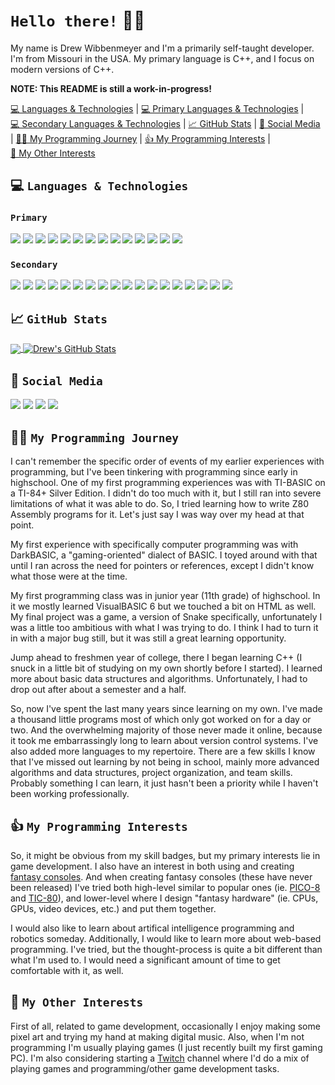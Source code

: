<a id="hello-there" />

# `Hello there!` 👋🤖

My name is Drew Wibbenmeyer and I'm a primarily self-taught developer. I'm from Missouri in the USA. My primary language is C++, and I focus on modern versions of C++.

**NOTE: This README is still a work-in-progress!**

[💻 Languages & Technologies](#languages-and-technologies) | [💻 Primary Languages & Technologies](#languages-and-technologies-primary) | [💻 Secondary Languages & Technologies](#languages-and-technologies-secondary) | [📈 GitHub Stats](#github-stats) | [📧 Social Media](#social-media) | [🚶‍♂️ My Programming Journey](#my-programming-journey) | [👍 My Programming Interests](#my-programming-interests) | [🎨 My Other Interests](#my-other-interests)

<a id="languages-and-technologies" />

## 💻 `Languages & Technologies`

<a id="languages-and-technologies-primary" />

### `Primary`

![](https://img.shields.io/badge/OS-Windows-informational?style=flat&logo=windows&logoColor=80C0FF&color=0078D6)
![](https://img.shields.io/badge/Shell-Windows%20Terminal-informational?style=flat&logo=windowsterminal&logoColor=80C0FF&color=4D4D4D)
![](https://img.shields.io/badge/IDE-Visual%20Studio-informational?style=flat&logo=visualstudio&logoColor=80C0FF&color=5C2D91)
![](https://img.shields.io/badge/IDE-Visual%20Studio%20Code-informational?style=flat&logo=c%2B%2B&logoColor=80C0FF&color=00599C)
![](https://img.shields.io/badge/IDE-Notepad++-informational?style=flat&logo=notepadplusplus&logoColor=80C0FF&color=90E59A)
![](https://img.shields.io/badge/Code-C++-informational?style=flat&logo=c%2B%2B&logoColor=80C0FF&color=00599C)
![](https://img.shields.io/badge/Code-C%23-information?style=flag&logo=csharp&logoColor=80C0FF&color=239120)
![](https://img.shields.io/badge/Code-Python-informational?style=flat&logo=python&logoColor=80C0FF&color=3776AB)
![](https://img.shields.io/badge/Library-SFML-informational?style=flat&logo=sfml&logoColor=80C0FF&color=8CC445)
![](https://img.shields.io/badge/Library-Allegro5-informational?style=flat&logoColor=80C0FF&color=808080)
![](https://img.shields.io/badge/Tools-GIMP-informational?style=flat&logo=gimp&logoColor=80C0FF&color=5C5543)
![](https://img.shields.io/badge/Tools-Aseprite-informational?style=flat&logo=aseprite&logoColor=80C0FF&color=7D929E)
![](https://img.shields.io/badge/Tools-CMake-informational?style=flat&logo=cmake&logoColor=80C0FF&color=064F8C)
![](https://img.shields.io/badge/Tools-Git-informational?style=flat&logo=git&logoColor=80C0FF&color=F05032)

<a id="languages-and-technologies-secondary" />

### `Secondary`

![](https://img.shields.io/badge/OS-Linux-informational?style=flat&logo=linux&logoColor=80C0FF&color=FCC624)
![](https://img.shields.io/badge/Shell-Bash-informational?style=flat&logo=gnubash&logoColor=80C0FF&color=4EAA25)
![](https://img.shields.io/badge/Code-Lua-informational?style=flag&logo=lua&logoColor=80C0FF&color=2C2D72)
![](https://img.shields.io/badge/Code-Go-informational?style=flag&logo=go&logoColor=80C0FF&color=00ADD8)
![](https://img.shields.io/badge/Code-Rust-informational?style=flag&logo=rust&logoColor=80C0FF&color=000000)
![](https://img.shields.io/badge/Code-HTML-informational?style=flag&logo=html5&logoColor=80C0FF&color=E34F26)
![](https://img.shields.io/badge/Code-Markdown-informational?style=flag&logo=markdown&logoColor=80C0FF&color=000000)
![](https://img.shields.io/badge/Code-JSON-informational?style=flag&logo=json&logoColor=80C0FF&color=000000)
![](https://img.shields.io/badge/Code-TOML-informational?style=flag&logo=toml&logoColor=80C0FF&color=808080)
![](https://img.shields.io/badge/Code-XML-informational?style=flag&logo=xml&logoColor=80C0FF&color=808080)
![](https://img.shields.io/badge/Code-CSS-informational?style=flag&logo=css3&logoColor=80C0FF&color=1572B6)
![](https://img.shields.io/badge/Library-Raylib-informational?style=flag&logoColor=80C0FF&color=808080)
![](https://img.shields.io/badge/Engine-Godot-informational?style=flag&logo=godotengine&logoColor=80C0FF&color=478CBF)
![](https://img.shields.io/badge/Tools-Krita-informational?style=flag&logo=krita&logoColor=80C0FF&color=3BABFF)
![](https://img.shields.io/badge/Tools-Blender-informational?style=flag&logo=blender&logoColor=80C0FF&color=F5792A)
![](https://img.shields.io/badge/Tools-LibreOffice-informational?style=flag&logo=libreoffice&logoColor=80C0FF&color=18A303)
![](https://img.shields.io/badge/Tools-Audacity-informational?style=flag&logo=audacity&logoColor=80C0FF&color=0000CC)
![](https://img.shields.io/badge/Tools-LMMS-informational?style=flag&logo=lmms&logoColor=80C0FF&color=10B146)

<a id="github-stats" />

## 📈 `GitHub Stats`

<a href="https://github.com/drako0812/drako0812">
    <img align="center" src="https://github-readme-stats.vercel.app/api/top-langs/?username=drako0812&theme=prussian&langs_count=5" />
</a>
<a href="https://github.com/drako0812/drako0812">
    <img align="center" src="https://github-readme-stats.vercel.app/api?username=drako0812&show_icons=true&line_height=40&count_private=true&theme=prussian" alt="Drew's GitHub Stats" />
</a>

<a id="social-media" />

## 📧 `Social Media`

[![](https://img.shields.io/badge/Twitter-%40drako0812-informational?style=plastic&logo=twitter&logoColor=80C0FF&color=1DA1F2)][twitter]
[![](https://img.shields.io/badge/GitHub-drako0812-informational?style=plastic&logo=github&logoColor=80C0FF&color=181717)][github]
[![](https://img.shields.io/badge/LinkedIn-Drew-informational?style=plastic&logo=linkedin&logoColor=80C0FF&color=0A66C2)][linkedin]
[![](https://img.shields.io/badge/Messenger-dmwibbenmeyer-informational?style=plastic&logo=messenger&logoColor=80C0FF&color=00B2FF)][messenger]

<a id="my-programming-journey" />

## 🚶‍♂️ `My Programming Journey`

I can't remember the specific order of events of my earlier experiences with programming, but I've been tinkering with programming since early in highschool. One of my first programming experiences was with TI-BASIC on a TI-84+ Silver Edition. I didn't do too much with it, but I still ran into severe limitations of what it was able to do. So, I tried learning how to write Z80 Assembly programs for it. Let's just say I was way over my head at that point.

My first experience with specifically computer programming was with DarkBASIC, a "gaming-oriented" dialect of BASIC. I toyed around with that until I ran across the need for pointers or references, except I didn't know what those were at the time.

My first programming class was in junior year (11th grade) of highschool. In it we mostly learned VisualBASIC 6 but we touched a bit on HTML as well. My final project was a game, a version of Snake specifically, unfortunately I was a little too ambitious with what I was trying to do. I think I had to turn it in with a major bug still, but it was still a great learning opportunity.

Jump ahead to freshmen year of college, there I began learning C++ (I snuck in a little bit of studying on my own shortly before I started). I learned more about basic data structures and algorithms. Unfortunately, I had to drop out after about a semester and a half.

So, now I've spent the last many years since learning on my own. I've made a thousand little programs most of which only got worked on for a day or two. And the overwhelming majority of those never made it online, because it took me embarrassingly long to learn about version control systems. I've also added more languages to my repertoire. There are a few skills I know that I've missed out learning by not being in school, mainly more advanced algorithms and data structures, project organization, and team skills. Probably something I can learn, it just hasn't been a priority while I haven't been working professionally.

<a id="my-programming-interests" />

## 👍 `My Programming Interests`

So, it might be obvious from my skill badges, but my primary interests lie in game development. I also have an interest in both using and creating [fantasy consoles][fantasy-consoles]. And when creating fantasy consoles (these have never been released) I've tried both high-level similar to popular ones (ie. [PICO-8][pico-8] and [TIC-80][tic-80]), and lower-level where I design "fantasy hardware" (ie. CPUs, GPUs, video devices, etc.) and put them together.

I would also like to learn about artifical intelligence programming and robotics someday. Additionally, I would like to learn more about web-based programming. I've tried, but the thought-process is quite a bit different than what I'm used to. I would need a significant amount of time to get comfortable with it, as well.

<a id="my-other-interests" />

## 🎨 `My Other Interests`

First of all, related to game development, occasionally I enjoy making some pixel art and trying my hand at making digital music. Also, when I'm not programming I'm usually playing games (I just recently built my first gaming PC). I'm also considering starting a [Twitch][twitch] channel where I'd do a mix of playing games and programming/other game development tasks.

<!-- Links -->

<!-- Social Media -->
[twitter]: https://twitter.com/drako0812
[github]: https://github.com/drako0812
[linkedin]: https://www.linkedin.com/in/drew-wibbenmeyer-9a7b8176
[messenger]: https://m.me/dmwibbenmeyer

<!-- Other -->
[ghpages]: https://drako0812.github.io
[fantasy-consoles]: https://levelskip.com/consoles/What-is-a-Fantasy-Console
[pico-8]: https://www.lexaloffle.com/pico-8.php
[tic-80]: https://tic80.com/
[twitch]: https://twitch.tv

<!--
**drako0812/drako0812** is a ✨ _special_ ✨ repository because its `README.md` (this file) appears on your GitHub profile.

Here are some ideas to get you started:

- 🔭 I’m currently working on ...
- 🌱 I’m currently learning ...
- 👯 I’m looking to collaborate on ...
- 🤔 I’m looking for help with ...
- 💬 Ask me about ...
- 📫 How to reach me: ...
- 😄 Pronouns: ...
- ⚡ Fun fact: ...
-->
